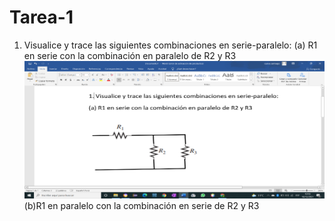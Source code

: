 # Tarea-1
1. Visualice y trace las siguientes combinaciones en serie-paralelo:
(a) R1 en serie con la combinación en paralelo de R2 y R3
![](Imagen/1.png)
(b)R1 en paralelo con la combinación en serie de R2 y R3
